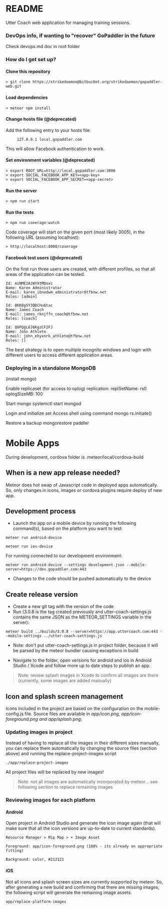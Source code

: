 # README #

Utter Coach web application for managing training sessions.

### DevOps info, if wanting to "recover" GoPaddler in the future ###

Check devops.md doc in root folder

### How do I get set up? ###

#### Clone this repository

    > git clone https://strikedaemon@bitbucket.org/strikedaemon/gopaddler-web.git

#### Load dependencies

    > meteor npm install

#### Change hosts file (@deprecated)

Add the following entry to your hosts file:

         127.0.0.1 local.gopaddler.com

This will allow Facebook authentication to work.

#### Set environment variables (@deprecated)

    > export ROOT_URL=http://local.gopaddler.com:3000
    > export SOCIAL_FACEBOOK_APP_KEY=<app-key>
    > export SOCIAL_FACEBOOK_APP_SECRET=<app-secret>

#### Run the server

    > npm run start

#### Run the tests

    > npm run coverage:watch 

Code coverage will start on the given port (most likely 3005), in the following URL (assuming localhost):

    > http://localhost:8080/coverage 


#### Facebook test users (@deprecated)

On the first run three users are created, with different profiles, so that all areas of the application can be tested.

```
Id: mzNME2AJWYXtMDoxc
Name: Karen Administrator
E-mail: karen_ibnedwm_administrator@tfbnw.net
Roles: [admin]
```
```
Id: 8KK8g5Y3QDCHu6tac
Name: James Coach
E-mail: james_rknjffn_coach@tfbnw.net
Roles: [coach]
```
```
Id: Q8PQgL6J6KgzCF2FJ
Name: John Athlete
E-mail: john_ehyxnrk_athlete@tfbnw.net
Roles: []
```

The best strategy is to open multiple incognito windows and login with different users to access different application areas.

### Deploying in a standalone MongoDB ###
(install mongo)

Enable replicaset (for access to oplog)
   replication:
      replSetName: rs0
      oplogSizeMB: 100

Start mongo
    systemctl start mongod

Login and initialize set
    Access shell using command mongo
    rs.initiate()

Restore a backup
    mongorestore paddler

# Mobile Apps #
During development, cordova folder is .meteor/local/cordova-build
 

## When is a new app release needed? ##
Meteor does hot swap of Javascript code in deployed apps automatically. So, only changes in icons, images or cordova 
plugins require deploy of new app.

## Development process ##
- Launch the app on a mobile device by running the following command(s), based on the platform you want to test:

`meteor run android-device`

`meteor run ios-device`

For running connected to our development environment:

`meteor run android-device --settings development.json --mobile-server=https://dev.gopaddler.com:443`

- Changes to the code should be pushed automatically to the device 

## Create release version ##
- Create a new git tag with the version of the code
- Run (3.0.8 is the tag created previously and utter-coach-settings.js contains the same JSON as the METEOR_SETTINGS variable in the server):

`meteor build ../builds/3.0.8 --server=https://app.uttercoach.com:443 --mobile-settings ../utter-coach-settings.js`

- Note: don't put utter-coach-settings.js in project folder, because it will be parsed by the meteor bundler causing exceptions in build

- Navigate to the folder, open versions for android and ios in Android Studio / Xcode and follow 
more up to date steps to publish an app.

> Note: review splash images in Xcode to confirm all images are there (currently, some images are added manually)

## Icon and splash screen management ##
Icons included in the project are based on the configuration on the mobile-config.js file. 
Source files are available in *app/icon.png, app/icon-foreground.png and app/splash.png*;

### Updating images in project ###
Instead of having to replace all the images in their different sizes manually, you can replace them automatically by 
changing the source files (section above) and running the replace-project-images script

`./app/replace-project-images`

All project files will be replaced by new images!

> Note: not all images are automatically incorporated by meteor... see following section to replace remaining images

### Reviewing images for each platform ###
#### Android ### 
Open project in Android Studio and generate the icon image again (that will make sure that all the icon versions are up-to-date to current standards).

`Resource Manager > Mip Map > + Image Asset `

`Foreground: app/icon-foreground.png (100% - its already on appropriate fitting)`

`Background: color, #212121`

#### iOS ###
Not all icons and splash screen sizes are currently supported by meteor. So, after generating a new build 
and confirming that there are missing images, the following script will generate the remaining image assets.

`app/replace-platform-images`
